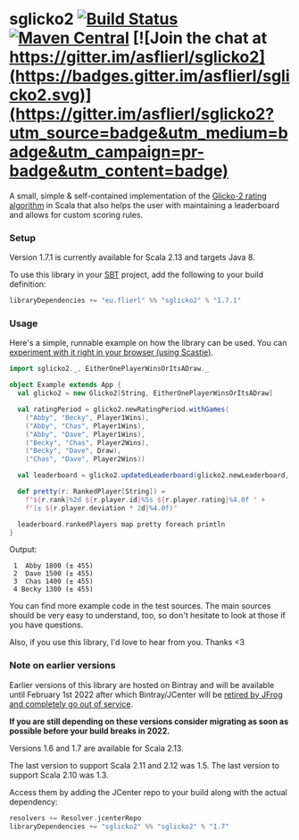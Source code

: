 # sglicko2 [![Build Status](https://github.com/asflierl/sglicko2/actions/workflows/ci.yml/badge.svg?branch=master)](https://github.com/asflierl/sglicko2/actions?query=branch%3Amaster) [![Maven Central](https://img.shields.io/maven-central/v/eu.flierl/sglicko2_2.13)](https://search.maven.org/search?q=g:eu.flierl%20AND%20a:sglicko2_2.13) [![Join the chat at https://gitter.im/asflierl/sglicko2](https://badges.gitter.im/asflierl/sglicko2.svg)](https://gitter.im/asflierl/sglicko2?utm_source=badge&utm_medium=badge&utm_campaign=pr-badge&utm_content=badge)

A small, simple & self-contained implementation of the [Glicko-2 rating algorithm](http://www.glicko.net/glicko.html) in Scala that also helps the user with maintaining a leaderboard and allows for custom scoring rules.

### Setup

Version 1.7.1 is currently available for Scala 2.13 and targets Java 8. 


 To use this library in your [SBT](http://scala-sbt.org) project, add the following to your build definition:

```scala
libraryDependencies += "eu.flierl" %% "sglicko2" % "1.7.1"
```

### Usage

Here's a simple, runnable example on how the library can be used. You can [experiment with it right in your browser (using Scastie)](https://scastie.scala-lang.org/asflierl/Rh8aKj7aTNapEE163WYyHA/7).

```scala
import sglicko2._, EitherOnePlayerWinsOrItsADraw._

object Example extends App {
  val glicko2 = new Glicko2[String, EitherOnePlayerWinsOrItsADraw]

  val ratingPeriod = glicko2.newRatingPeriod.withGames(
    ("Abby", "Becky", Player1Wins),
    ("Abby", "Chas", Player1Wins),
    ("Abby", "Dave", Player1Wins),
    ("Becky", "Chas", Player2Wins),
    ("Becky", "Dave", Draw),
    ("Chas", "Dave", Player2Wins))

  val leaderboard = glicko2.updatedLeaderboard(glicko2.newLeaderboard, ratingPeriod)

  def pretty(r: RankedPlayer[String]) = 
    f"${r.rank}%2d ${r.player.id}%5s ${r.player.rating}%4.0f " +
    f"(± ${r.player.deviation * 2d}%4.0f)"

  leaderboard.rankedPlayers map pretty foreach println
}
```

Output:
```
 1  Abby 1800 (± 455)
 2  Dave 1500 (± 455)
 3  Chas 1400 (± 455)
 4 Becky 1300 (± 455)
```

You can find more example code in the test sources. The main sources should be very easy to understand, too, so don't hesitate to look at those if you have questions.

Also, if you use this library, I'd love to hear from you. Thanks <3

### Note on earlier versions

Earlier versions of this library are hosted on Bintray and will be available until February 1st 2022 after which Bintray/JCenter will be [retired by JFrog and completely go out of service](https://jfrog.com/blog/into-the-sunset-bintray-jcenter-gocenter-and-chartcenter/).

**If you are still depending on these versions consider migrating as soon as possible before your build breaks in 2022.**

Versions 1.6 and 1.7 are available for Scala 2.13.

The last version to support Scala 2.11 and 2.12 was 1.5. The last version to support Scala 2.10 was 1.3.

Access them by adding the JCenter repo to your build along with the actual dependency:

```scala
resolvers += Resolver.jcenterRepo
libraryDependencies += "sglicko2" %% "sglicko2" % "1.7"
```